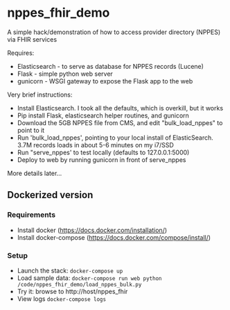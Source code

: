 # nppes_fhir_demo
A simple hack/demonstration of how to access provider directory (NPPES) via FHIR services

Requires:
- Elasticsearch - to serve as database for NPPES records (Lucene)
- Flask - simple python web server
- gunicorn - WSGI gateway to expose the Flask app to the web


Very brief instructions:
- Install Elasticsearch. I took all the defaults, which is overkill, but it works
- Pip install Flask, elasticsearch helper routines, and gunicorn
- Download the 5GB NPPES file from CMS, and edit "bulk_load_nppes" to point to it
- Run 'bulk_load_nppes', pointing to your local install of ElasticSearch. 3.7M records loads in about 5-6 minutes on my i7/SSD
- Run "serve_nppes' to test locally (defaults to 127.0.0.1:5000)
- Deploy to web by running gunicorn in front of serve_nppes


More details later...
  

## Dockerized version

### Requirements

 * Install docker (https://docs.docker.com/installation/)
 * Install docker-compose (https://docs.docker.com/compose/install/)

### Setup

 * Launch the stack: `docker-compose up`
 * Load sample data: `docker-compose run web python /code/nppes_fhir_demo/load_nppes_bulk.py`
 * Try it: browse to http://host/nppes_fhir
 * View logs `docker-compose logs`

